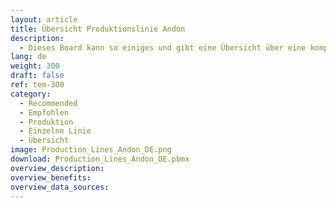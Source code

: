 ```yaml
---
layout: article
title: Übersicht Produktionslinie Andon
description: 
  - Dieses Board kann so einiges und gibt eine Übersicht über eine komplette Produktionslinie mit Hilfe von Andon.
lang: de
weight: 300
draft: false
ref: tem-300
category:
  - Recommended
  - Empfohlen
  - Produktion
  - Einzelne Linie
  - Übersicht
image: Production_Lines_Andon_DE.png
download: Production_Lines_Andon_DE.pbmx
overview_description:
overview_benefits:
overview_data_sources:
---
```

